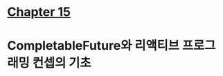 # [Chapter 15](https://livebook.manning.com/book/modern-java-in-action/chapter-15/)

# CompletableFuture와 리액티브 프로그래밍 컨셉의 기초


